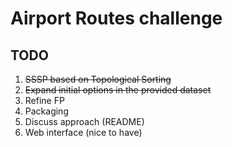 # Airport Routes challenge

## TODO
1. ~~SSSP based on Topological Sorting~~
2. ~~Expand initial options in the provided dataset~~
3. Refine FP
3. Packaging
4. Discuss approach (README)
5. Web interface (nice to have)